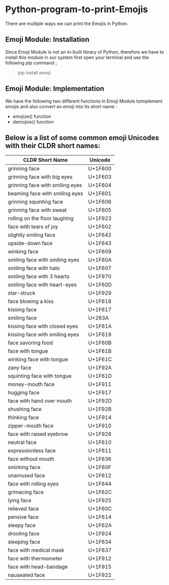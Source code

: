 # Python-program-to-print-Emojis

There are multiple ways we can print the Emojis in Python. 


## Emoji Module: Installation

Since Emoji Module is not an in-built library of Python, therefore we have to install this module in our system first
open your terminal and use the following pip command ;
> pip install emoji

## Emoji Module: Implementation
 We have the following two different functions in Emoji Module toimplement emojis and also convert an emoji into its short name :

 - emojize() function
 - demojize() function


 ## Below is a list of some common emoji Unicodes with their CLDR short names:
 
|  CLDR Short Name  | Unicode |
| --------------- | ------------- |
| grinning face    | U+1F600  |
| grinning face with big eyes    | U+1F603  |
| grinning face with smiling eyes | U+1F604  |
| beaming face with smiling eyes  | U+1F601
| grinning squinting face |U+1F606|
| grinning face with sweat | 	U+1F605 |
| rolling on the floor laughing |	U+1F923 |
| face with tears of joy |	U+1F602 |
| slightly smiling face | 	U+1F642 |
| upside-down face | 	U+1F643 |
| winking face |	U+1F609 |
| smiling face with smiling eyes |	U+1F60A |
| smiling face with halo |	U+1F607 |
| smiling face with 3 hearts |	U+1F970 |
| smiling face with heart-eyes |	U+1F60D |
| star-struck  |	U+1F929 |
| face blowing a kiss |	U+1F618 |
| kissing face | U+1F617 |
| smiling face |	U+263A |
| kissing face with closed eyes |	U+1F61A |
| kissing face with smiling eyes |	U+1F619 |
| face savoring food | U+1F60B |
| face with tongue | 	U+1F61B |
| winking face with tongue |	U+1F61C |
| zany face |	U+1F92A |
| squinting face with tongue |	U+1F61D |
| money-mouth face | 	U+1F911 |
| hugging face | 	U+1F917 |
| face with hand over mouth |	U+1F92D |
| shushing face |	U+1F92B |
| thinking face | 	U+1F914 |
| zipper-mouth face |	U+1F910 |
| face with raised eyebrow |	U+1F928 |
| neutral face |	U+1F610 |
| expressionless face |	U+1F611 |
| face without mouth |	U+1F636 |
| smirking face |	U+1F60F |
| unamused face |	U+1F612 |
| face with rolling eyes |	U+1F644 |
| grimacing face |	U+1F62C |
| lying face |	U+1F925 |
| relieved face |	U+1F60C |
| pensive face |	U+1F614 |
| sleepy face | 	U+1F62A |
| drooling face | 	U+1F924 |
| sleeping face | 	U+1F634 |
| face with medical mask |	U+1F637 |
| face with thermometer | 	U+1F912 |
| face with head-bandage | U+1F915 |
| nauseated face |	U+1F922 |
